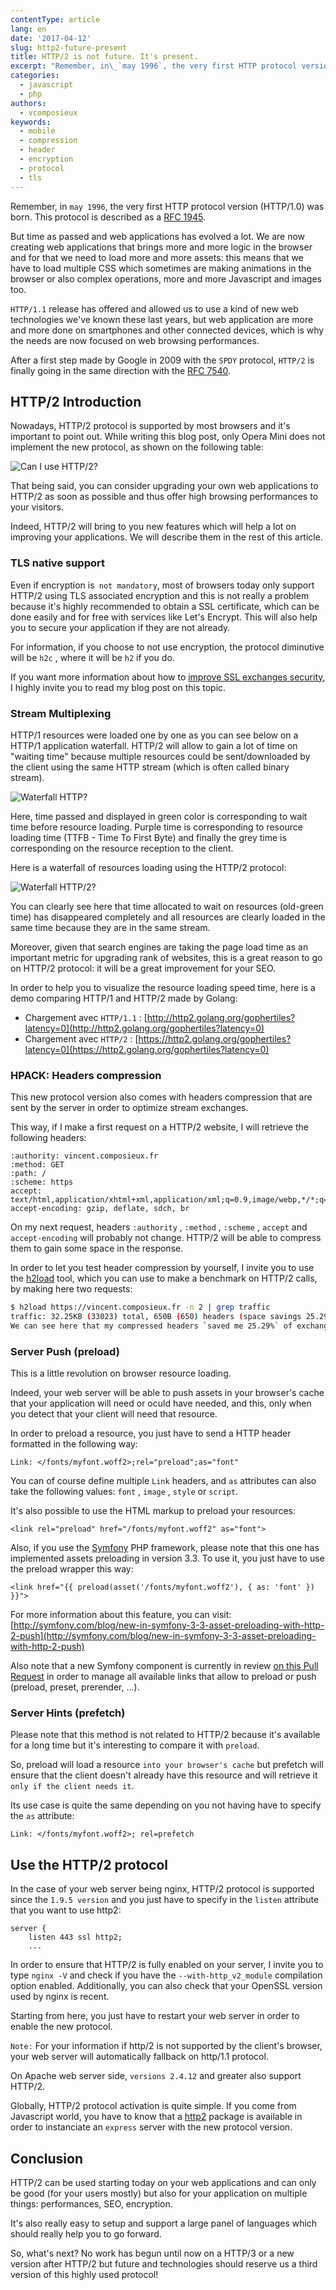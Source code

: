```yaml
---
contentType: article
lang: en
date: '2017-04-12'
slug: http2-future-present
title: HTTP/2 is not future. It's present.
excerpt: "Remember, in\_`may 1996`, the very first HTTP protocol version (HTTP/1.0) was born."
categories:
  - javascript
  - php
authors:
  - vcomposieux
keywords:
  - mobile
  - compression
  - header
  - encryption
  - protocol
  - tls
---
```

Remember, in `may 1996`, the very first HTTP protocol version (HTTP/1.0) was born.
This protocol is described as a [RFC 1945](https://tools.ietf.org/html/rfc1945).

But time as passed and web applications has evolved a lot. We are now creating web applications that brings more and more logic in the browser and for that we need to load more and more assets: this means that we have to load multiple CSS which sometimes are making animations in the browser or also complex operations, more and more Javascript and images too.

`HTTP/1.1` release has offered and allowed us to use a kind of new web technologies we've known these last years, but web application are more and more done on smartphones and other connected devices, which is why the needs are now focused on web browsing performances.

After a first step made by Google in 2009 with the `SPDY` protocol, `HTTP/2` is finally going in the same direction with the [RFC 7540](https://tools.ietf.org/html/rfc7540).


## HTTP/2 Introduction

Nowadays, HTTP/2 protocol is supported by most browsers and it's important to point out. While writing this blog post, only Opera Mini does not implement the new protocol, as shown on the following table:

![Can I use HTTP/2?]({BASE_URL}/imgs/articles/2017-04-12-http2-future-present/caniuse.jpg)

That being said, you can consider upgrading your own web applications to HTTP/2 as soon as possible and thus offer high browsing performances to your visitors.

Indeed, HTTP/2 will bring to you new features which will help a lot on improving your applications. We will describe them in the rest of this article.


### TLS native support

Even if encryption is` not mandatory`, most of browsers today only support HTTP/2 using TLS associated encryption and this is not really a problem because it's highly recommended to obtain a SSL certificate, which can be done easily and for free with services like Let's Encrypt. This will also help you to secure your application if they are not already.

For information, if you choose to not use encryption, the protocol diminutive will be `h2c` , where it will be `h2`  if you do.

If you want more information about how to [improve SSL exchanges security](https://vincent.composieux.fr/article/improve-ssl-exchanges-safety-made-by-your-web-server), I highly invite you to read my blog post on this topic.


### Stream Multiplexing

HTTP/1 resources were loaded one by one as you can see below on a HTTP/1 application waterfall. HTTP/2 will allow to gain a lot of time on "waiting time" because multiple resources could be sent/downloaded by the client using the same HTTP stream (which is often called binary stream).

![Waterfall HTTP?]({BASE_URL}/imgs/articles/2017-04-12-http2-future-present/waterfall_http.jpg)

Here, time passed and displayed in green color is corresponding to wait time before resource loading. Purple time is corresponding to resource loading time (TTFB - Time To First Byte) and finally the grey time is corresponding on the resource reception to the client.

Here is a waterfall of resources loading using the HTTP/2 protocol:

![Waterfall HTTP/2?]({BASE_URL}/imgs/articles/2017-04-12-http2-future-present/waterfall_http2.jpg)

You can clearly see here that time allocated to wait on resources (old-green time) has disappeared completely and all resources are clearly loaded in the same time because they are in the same stream.

Moreover, given that search engines are taking the page load time as an important metric for upgrading rank of websites, this is a great reason to go on HTTP/2 protocol: it will be a great improvement for your SEO.

In order to help you to visualize the resource loading speed time, here is a demo comparing HTTP/1 and HTTP/2 made by Golang:

* Chargement avec `HTTP/1.1` : [http://http2.golang.org/gophertiles?latency=0](http://http2.golang.org/gophertiles?latency=0)
* Chargement avec `HTTP/2` : [https://http2.golang.org/gophertiles?latency=0](https://http2.golang.org/gophertiles?latency=0)

### HPACK: Headers compression

This new protocol version also comes with headers compression that are sent by the server in order to optimize stream exchanges.

This way, if I make a first request on a HTTP/2 website, I will retrieve the following headers:

```
:authority: vincent.composieux.fr
:method: GET
:path: /
:scheme: https
accept: text/html,application/xhtml+xml,application/xml;q=0.9,image/webp,*/*;q=0.8
accept-encoding: gzip, deflate, sdch, br
```

On my next request, headers `:authority` , `:method` , `:scheme` , `accept`  and `accept-encoding`  will probably not change.
HTTP/2 will be able to compress them to gain some space in the response.

In order to let you test header compression by yourself, I invite you to use the [h2load](https://nghttp2.org/documentation/h2load-howto.html) tool, which you can use to make a benchmark on HTTP/2 calls, by making here two requests:

```bash
$ h2load https://vincent.composieux.fr -n 2 | grep traffic
traffic: 32.25KB (33023) total, 650B (650) headers (space savings 25.29%), 31.51KB (32270) data</pre>
We can see here that my compressed headers `saved me 25.29%` of exchange size.
```

### Server Push (preload)

This is a little revolution on browser resource loading.

Indeed, your web server will be able to push assets in your browser's cache that your application will need or oculd have needed, and this, only when you detect that your client will need that resource.

In order to preload a resource, you just have to send a HTTP header formatted in the following way:

```
Link: </fonts/myfont.woff2>;rel="preload";as="font"
```

You can of course define multiple `Link` headers, and `as`  attributes can also take the following values: `font` , `image` , `style`  or `script`.

It's also possible to use the HTML markup to preload your resources:

```
<link rel="preload" href="/fonts/myfont.woff2" as="font">
```

Also, if you use the <a href="https://www.symfony.com">Symfony</a> PHP framework, please note that this one has implemented assets preloading in version 3.3. To use it, you just have to use the preload wrapper this way:

```
<link href="{{ preload(asset('/fonts/myfont.woff2'), { as: 'font' }) }}">
```

For more information about this feature, you can visit: [http://symfony.com/blog/new-in-symfony-3-3-asset-preloading-with-http-2-push](http://symfony.com/blog/new-in-symfony-3-3-asset-preloading-with-http-2-push)

Also note that a new Symfony component is currently in review [on this Pull Request](https://github.com/symfony/symfony/pull/22273) in order to manage all available links that allow to preload or push (preload, preset, prerender, ...).

### Server Hints (prefetch)

Please note that this method is not related to HTTP/2 because it's available for a long time but it's interesting to compare it with `preload`.

So, preload will load a resource `into your browser's cache` but prefetch will ensure that the client doesn't already have this resource and will retrieve it `only if the client needs it`.

Its use case is quite the same depending on you not having have to specify the `as` attribute:

```
Link: </fonts/myfont.woff2>; rel=prefetch
```

## Use the HTTP/2 protocol

In the case of your web server being nginx, HTTP/2 protocol is supported since the `1.9.5 version` and you just have to specify in the `listen`  attribute that you want to use http2:

```
server {
    listen 443 ssl http2;
    ...
```

In order to ensure that HTTP/2 is fully enabled on your server, I invite you to type `nginx -V`  and check if you have the `--with-http_v2_module`  compilation option enabled. Additionally, you can also check that your OpenSSL version used by nginx is recent.

Starting from here, you just have to restart your web server in order to enable the new protocol.

`Note:` For your information if http/2 is not supported by the client's browser, your web server will automatically fallback on http/1.1 protocol.

On Apache web server side, `versions 2.4.12` and greater also support HTTP/2.

Globally, HTTP/2 protocol activation is quite simple. If you come from Javascript world, you have to know that a [http2](https://www.npmjs.com/package/http2) package is available in order to instanciate an `express` server with the new protocol version.


## Conclusion

HTTP/2 can be used starting today on your web applications and can only be good (for your users mostly) but also for your application on multiple things: performances, SEO, encryption.

It's also really easy to setup and support a large panel of languages which should really help you to go forward.

So, what's next? No work has begun until now on a HTTP/3 or a new version after HTTP/2 but future and technologies should reserve us a third version of this highly used protocol!
